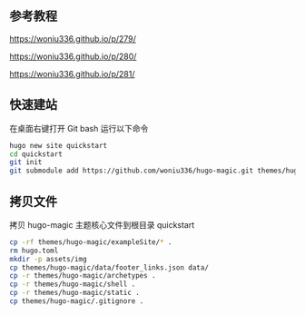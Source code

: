 
## 参考教程

https://woniu336.github.io/p/279/

https://woniu336.github.io/p/280/

https://woniu336.github.io/p/281/

## 快速建站

在桌面右键打开 Git bash 运行以下命令

```bash
hugo new site quickstart
cd quickstart
git init
git submodule add https://github.com/woniu336/hugo-magic.git themes/hugo-magic
```

## 拷贝文件

拷贝 hugo-magic 主题核心文件到根目录 quickstart

```bash
cp -rf themes/hugo-magic/exampleSite/* .
rm hugo.toml
mkdir -p assets/img 
cp themes/hugo-magic/data/footer_links.json data/ 
cp -r themes/hugo-magic/archetypes .
cp -r themes/hugo-magic/shell .
cp -r themes/hugo-magic/static .
cp themes/hugo-magic/.gitignore .
```

